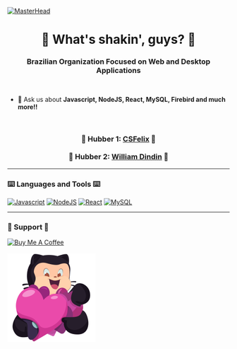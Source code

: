 [![MasterHead](assets/no_vars_please.gif)](https://kaggle.com/dsfelix)
<h1 align="center">👋 What's shakin', guys? 👋</h1>
<h3 align="center">Brazilian Organization Focused on Web and Desktop Applications</h3>

<br>

- 💬 Ask us about **Javascript, NodeJS, React, MySQL, Firebird and much more!!**

<br>

<h3 align="center">
  🌟 Hubber 1: <a href="https://github.com/CSFelix"><b>CSFelix</b></a> 🌟
   <br><br>
  🌟 Hubber 2: <a href="https://github.com/wiliamdindin"><b>William Dindin</b></a> 🌟
</h3>

----

<h3 align="left">⌨️ Languages and Tools ⌨️</h3>

<p align="left">
<a href="https://www.javascript.com/"><img src="https://cdn.jsdelivr.net/gh/devicons/devicon/icons/javascript/javascript-original.svg" alt="Javascript" height="32" /></a>
<a href="https://nodejs.org/en/"><img src="https://cdn.jsdelivr.net/gh/devicons/devicon/icons/nodejs/nodejs-original.svg" alt="NodeJS" height="32" /></a>
<a href="https://reactjs.org"><img src="https://cdn.jsdelivr.net/gh/devicons/devicon/icons/react/react-original.svg" alt="React" height="32" /></a>
<a href="https://www.mysql.com"><img src="https://cdn.jsdelivr.net/gh/devicons/devicon/icons/mysql/mysql-original.svg" alt="MySQL" height="32" /></a>
</p>

----

<h3 align="left">🍺 Support 🍺</h3>
<div align="left">
  <a href="https://www.buymeacoffee.com/csfelix08d"><img src="https://cdn.buymeacoffee.com/buttons/v2/default-yellow.png" alt="Buy Me A Coffee" height="50" width="210" alt="csfelix08d"></a><br><br>
  <a href="https://github.com/sponsors/CSFelix" ><img alt="Coding" widht="200" height="200" src="profile/assets/git-hub-sponsor.png" /></a>
</div>
